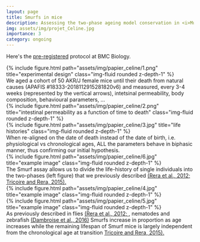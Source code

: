 ```yaml
---
layout: page
title: Smurfs in mice
description: Assessing the two-phase ageing model conservation in <i>Mus musculus</i>
img: assets/img/projet_Celine.jpg
importance: 3
category: ongoing
---
```


Here's the <a href="https://springernature.figshare.com/registered-reports_BMCB">pre-registered</a> protocol at BMC Biology. 

<div class="row">
    <div class="col-sm mt-3 mt-md-0">
        {% include figure.html path="assets/img/papier_celine/1.png" title="experimental design" class="img-fluid rounded z-depth-1" %}
    </div>
    <div class="caption">
    We aged a cohort of 50 AKR/J female mice until their death from natural causes (APAFIS #18333-2018112915281820v6) and measured, every 3-4 weeks (represented by the vertical arrows), intetsinal permeability, body composition, behavioural parameters, ...
    </div>
</div>

<div class="row">
    <div class="col-sm-4 mt-3 mt-md-0">
        {% include figure.html path="assets/img/papier_celine/2.png" title="intestinal permeability as a function of time to death" class="img-fluid rounded z-depth-1" %}
    </div>
    <div class="col-sm-8 mt-3 mt-md-0">
        {% include figure.html path="assets/img/papier_celine/3.jpg" title="life histories" class="img-fluid rounded z-depth-1" %}
    </div>

<div class="caption">
When re-aligned on the date of death instead of the date of birth, i.e. physiological vs chronological ages, ALL the parameters behave in biphasic manner, thus confirming our initial hypothesis.
</div>
</div>

<div class="row justify-content-sm-center">
    <div class="col-sm mt-3 mt-md-0">
        {% include figure.html path="assets/img/papier_celine/6.jpg" title="example image" class="img-fluid rounded z-depth-1" %}
    </div>
</div>
<div class="caption">
The Smurf assay allows us to divide the life-history of single individuals into the two-phases (left figure) that we previously described <a href=""> (Rera et al., 2012; </a> <a href = "https://www.researchgate.net/publication/283494420_A_New_Discontinuous_2_Phases_of_Aging_Model_Lessons_from_Drosophila_melanogaster"> Tricoire and Rera, 2015).</a>
</div>

<div class="row justify-content-sm-center">
    <div class="col-sm-8 mt-3 mt-md-0">
        {% include figure.html path="assets/img/papier_celine/4.jpg" title="example image" class="img-fluid rounded z-depth-1" %}
    </div>
    <div class="col-sm-4 mt-3 mt-md-0">
        {% include figure.html path="assets/img/papier_celine/5.jpg" title="example image" class="img-fluid rounded z-depth-1" %}
    </div>
</div>
<div class="caption">
As previously described in flies <a href="https://www.researchgate.net/publication/233909455_Intestinal_barrier_dysfunction_links_metabolic_and_inflammatory_markers_of_aging_to_death_in_Drosophila"> (Rera et al., 2012; </a>, nematodes and zebrafish <a href="https://www.researchgate.net/publication/299338408_Two_phases_of_aging_separated_by_the_Smurf_transition_as_a_public_path_to_death"> (Dambroise et al., 2016)</a> Smurfs increase in proportion as age increases while the remaining lifespan of Smurf mice is largely independent from the chronological age at transition <a href = "https://www.researchgate.net/publication/283494420_A_New_Discontinuous_2_Phases_of_Aging_Model_Lessons_from_Drosophila_melanogaster"> Tricoire and Rera, 2015).</a></a>
</div>